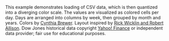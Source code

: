 This example demonstrates loading of CSV data, which is then quantized into a diverging color scale. The values are visualized as colored cells per day. Days are arranged into columns by week, then grouped by month and years. Colors by [Cynthia Brewer](http://colorbrewer.org/). Layout inspired by [Rick Wicklin and Robert Allison](http://stat-computing.org/dataexpo/2009/posters/). Dow Jones historical data copyright [Yahoo! Finance](http://finance.yahoo.com/) or independent data provider; fair use for educational purposes.
